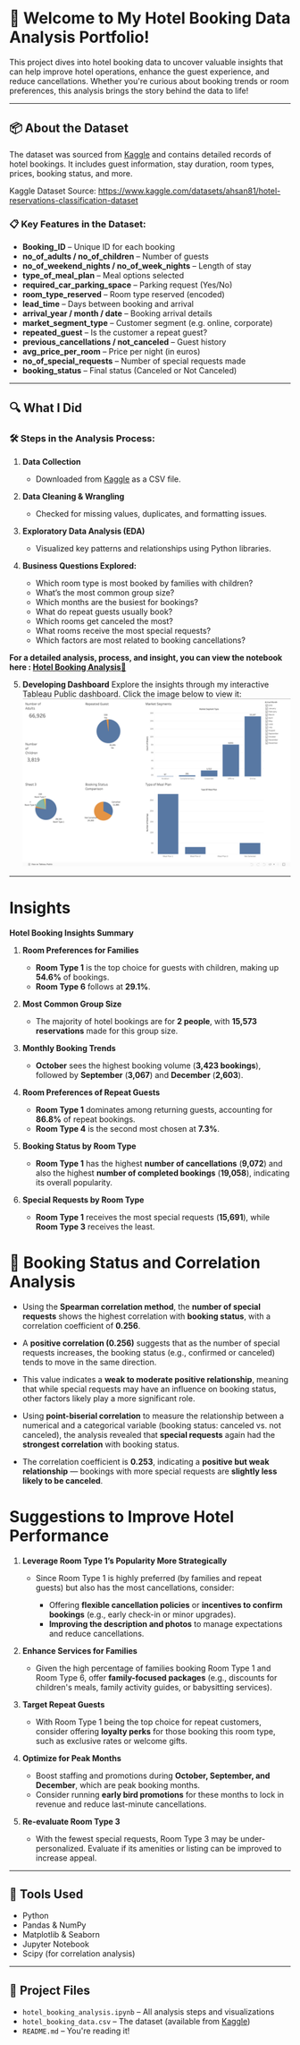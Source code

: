 # 🏨 Welcome to My Hotel Booking Data Analysis Portfolio!

This project dives into hotel booking data to uncover valuable insights that can help improve hotel operations, enhance the guest experience, and reduce cancellations. Whether you're curious about booking trends or room preferences, this analysis brings the story behind the data to life!

---

## 📦 About the Dataset

The dataset was sourced from [Kaggle](https://www.kaggle.com/datasets/ahsan81/hotel-reservations-classification-dataset) and contains detailed records of hotel bookings. It includes guest information, stay duration, room types, prices, booking status, and more.

Kaggle Dataset Source: https://www.kaggle.com/datasets/ahsan81/hotel-reservations-classification-dataset

### 📋 Key Features in the Dataset:

- **Booking_ID** – Unique ID for each booking  
- **no_of_adults / no_of_children** – Number of guests  
- **no_of_weekend_nights / no_of_week_nights** – Length of stay  
- **type_of_meal_plan** – Meal options selected  
- **required_car_parking_space** – Parking request (Yes/No)  
- **room_type_reserved** – Room type reserved (encoded)  
- **lead_time** – Days between booking and arrival  
- **arrival_year / month / date** – Booking arrival details  
- **market_segment_type** – Customer segment (e.g. online, corporate)  
- **repeated_guest** – Is the customer a repeat guest?  
- **previous_cancellations / not_canceled** – Guest history  
- **avg_price_per_room** – Price per night (in euros)  
- **no_of_special_requests** – Number of special requests made  
- **booking_status** – Final status (Canceled or Not Canceled)

---

## 🔍 What I Did

### 🛠️ Steps in the Analysis Process:

1. **Data Collection**  
   - Downloaded from [Kaggle](https://www.kaggle.com/datasets/ahsan81/hotel-reservations-classification-dataset) as a CSV file.

2. **Data Cleaning & Wrangling**  
   - Checked for missing values, duplicates, and formatting issues.

3. **Exploratory Data Analysis (EDA)**  
   - Visualized key patterns and relationships using Python libraries.

4. **Business Questions Explored:**
   - Which room type is most booked by families with children?
   - What’s the most common group size?
   - Which months are the busiest for bookings?
   - What do repeat guests usually book?
   - Which rooms get canceled the most?
   - What rooms receive the most special requests?
   - Which factors are most related to booking cancellations?
  
**For a detailed analysis, process, and insight, you can view the notebook here : [Hotel Booking Analysis📄](https://github.com/ngrlearningjourney/hotel-reservation-analysis/blob/main/hotel_reservation_analysis.ipynb)**
  
5. **Developing Dashboard**
Explore the insights through my interactive Tableau Public dashboard. Click the image below to view it:  
[![Tableau Dashboard](./Dashboard.png)](https://public.tableau.com/views/HotelBookingDashboard_17473676042980/Dashboard1?:language=en-GB&:sid=&:redirect=auth&:display_count=n&:origin=viz_share_link)  


---

# **Insights**

**Hotel Booking Insights Summary**

1. **Room Preferences for Families**

   * **Room Type 1** is the top choice for guests with children, making up **54.6%** of bookings.
   * **Room Type 6** follows at **29.1%**.

2. **Most Common Group Size**

   * The majority of hotel bookings are for **2 people**, with **15,573 reservations** made for this group size.

3. **Monthly Booking Trends**

   * **October** sees the highest booking volume (**3,423 bookings**), followed by **September** (**3,067**) and **December** (**2,603**).

4. **Room Preferences of Repeat Guests**

   * **Room Type 1** dominates among returning guests, accounting for **86.8%** of repeat bookings.
   * **Room Type 4** is the second most chosen at **7.3%**.

5. **Booking Status by Room Type**

   * **Room Type 1** has the highest **number of cancellations** (**9,072**) and also the highest **number of completed bookings** (**19,058**), indicating its overall popularity.

6. **Special Requests by Room Type**

   * **Room Type 1** receives the most special requests (**15,691**), while **Room Type 3** receives the least.
  
# **🧩 Booking Status and Correlation Analysis**

* Using the **Spearman correlation method**, the **number of special requests** shows the highest correlation with **booking status**, with a correlation coefficient of **0.256**.

* A **positive correlation (0.256)** suggests that as the number of special requests increases, the booking status (e.g., confirmed or canceled) tends to move in the same direction.

* This value indicates a **weak to moderate positive relationship**, meaning that while special requests may have an influence on booking status, other factors likely play a more significant role.

* Using **point-biserial correlation** to measure the relationship between a numerical and a categorical variable (booking status: canceled vs. not canceled), the analysis revealed that **special requests** again had the **strongest correlation** with booking status.

* The correlation coefficient is **0.253**, indicating a **positive but weak relationship** — bookings with more special requests are **slightly less likely to be canceled**.


# **Suggestions to Improve Hotel Performance**

1. **Leverage Room Type 1’s Popularity More Strategically**

   * Since Room Type 1 is highly preferred (by families and repeat guests) but also has the most cancellations, consider:

     * Offering **flexible cancellation policies** or **incentives to confirm bookings** (e.g., early check-in or minor upgrades).
     * **Improving the description and photos** to manage expectations and reduce cancellations.

2. **Enhance Services for Families**

   * Given the high percentage of families booking Room Type 1 and Room Type 6, offer **family-focused packages** (e.g., discounts for children's meals, family activity guides, or babysitting services).

3. **Target Repeat Guests**

   * With Room Type 1 being the top choice for repeat customers, consider offering **loyalty perks** for those booking this room type, such as exclusive rates or welcome gifts.

4. **Optimize for Peak Months**

   * Boost staffing and promotions during **October, September, and December**, which are peak booking months.
   * Consider running **early bird promotions** for these months to lock in revenue and reduce last-minute cancellations.

5. **Re-evaluate Room Type 3**

   * With the fewest special requests, Room Type 3 may be under-personalized. Evaluate if its amenities or listing can be improved to increase appeal.

---

## 🧰 Tools Used

- Python  
- Pandas & NumPy  
- Matplotlib & Seaborn  
- Jupyter Notebook  
- Scipy (for correlation analysis)

---

## 📁 Project Files

- `hotel_booking_analysis.ipynb` – All analysis steps and visualizations  
- `hotel_booking_data.csv` – The dataset (available from [Kaggle](https://www.kaggle.com/datasets/ahsan81/hotel-reservations-classification-dataset))  
- `README.md` – You're reading it!
